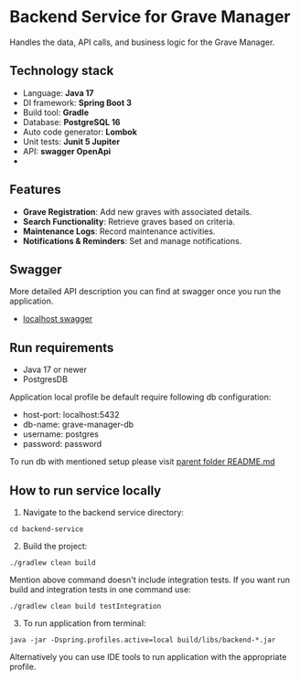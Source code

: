 # Backend Service for Grave Manager

Handles the data, API calls, and business logic for the Grave Manager.

## Technology stack
- Language: **Java 17**
- DI framework: **Spring Boot 3**
- Build tool: **Gradle**
- Database: **PostgreSQL 16**
- Auto code generator: **Lombok**
- Unit tests: **Junit 5 Jupiter**
- API: **swagger OpenApi**
- 

## Features

- **Grave Registration**: Add new graves with associated details.
- **Search Functionality**: Retrieve graves based on criteria.
- **Maintenance Logs**: Record maintenance activities.
- **Notifications & Reminders**: Set and manage notifications.

## Swagger

More detailed API description you can find at swagger once you run the application.

- [localhost swagger](http://localhost:8080/swagger-ui/index.html)

## Run requirements

- Java 17 or newer
- PostgresDB

Application local profile be default require following db configuration:
- host-port: localhost:5432
- db-name: grave-manager-db
- username: postgres
- password: password

To run db with mentioned setup please visit [parent folder README.md](../README.md##Run-infrastructure-locally)

## How to run service locally

1. Navigate to the backend service directory:
```shell
cd backend-service
```
2. Build the project:
```shell
./gradlew clean build
```
Mention above command doesn't include integration tests.
If you want run build and integration tests in one command use:
```shell
./gradlew clean build testIntegration
```
3. To run application from terminal:
```shell
java -jar -Dspring.profiles.active=local build/libs/backend-*.jar
```

Alternatively you can use IDE tools to run application with the appropriate profile.